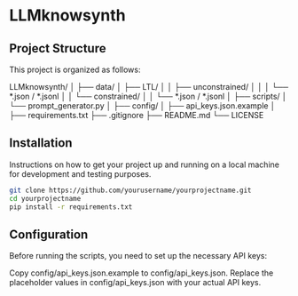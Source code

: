 # LLMknowsynth

## Project Structure

This project is organized as follows:

LLMknowsynth/
│
├── data/
│ ├── LTL/
│ │ ├── unconstrained/
│ │ │ └── *.json / *.jsonl
│ │ └── constrained/
│ │ └── *.json / *.jsonl
│
├── scripts/
│ └── prompt_generator.py
│
├── config/
│ ├── api_keys.json.example
│
├── requirements.txt
├── .gitignore
├── README.md
└── LICENSE

## Installation

Instructions on how to get your project up and running on a local machine for development and testing purposes.

```bash
git clone https://github.com/yourusername/yourprojectname.git
cd yourprojectname
pip install -r requirements.txt
```

## Configuration

Before running the scripts, you need to set up the necessary API keys:

Copy config/api_keys.json.example to config/api_keys.json.
Replace the placeholder values in config/api_keys.json with your actual API keys.